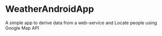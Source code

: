 # WeatherAndroidApp
A simple app to derive data from a web-service and Locate people using Google Map API
